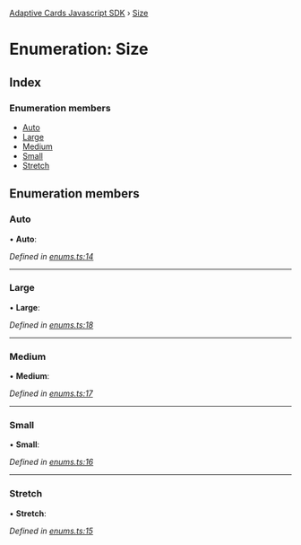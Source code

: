 [Adaptive Cards Javascript SDK](../README.md) › [Size](size.md)

# Enumeration: Size

## Index

### Enumeration members

* [Auto](size.md#auto)
* [Large](size.md#large)
* [Medium](size.md#medium)
* [Small](size.md#small)
* [Stretch](size.md#stretch)

## Enumeration members

###  Auto

• **Auto**:

*Defined in [enums.ts:14](https://github.com/microsoft/AdaptiveCards/blob/8588bd5ad/source/nodejs/adaptivecards/src/enums.ts#L14)*

___

###  Large

• **Large**:

*Defined in [enums.ts:18](https://github.com/microsoft/AdaptiveCards/blob/8588bd5ad/source/nodejs/adaptivecards/src/enums.ts#L18)*

___

###  Medium

• **Medium**:

*Defined in [enums.ts:17](https://github.com/microsoft/AdaptiveCards/blob/8588bd5ad/source/nodejs/adaptivecards/src/enums.ts#L17)*

___

###  Small

• **Small**:

*Defined in [enums.ts:16](https://github.com/microsoft/AdaptiveCards/blob/8588bd5ad/source/nodejs/adaptivecards/src/enums.ts#L16)*

___

###  Stretch

• **Stretch**:

*Defined in [enums.ts:15](https://github.com/microsoft/AdaptiveCards/blob/8588bd5ad/source/nodejs/adaptivecards/src/enums.ts#L15)*
